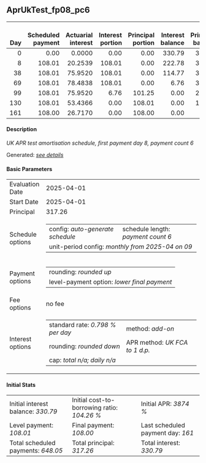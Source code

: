 <h2>AprUkTest_fp08_pc6</h2>
<table>
    <thead style="vertical-align: bottom;">
        <th style="text-align: right;">Day</th>
        <th style="text-align: right;">Scheduled payment</th>
        <th style="text-align: right;">Actuarial interest</th>
        <th style="text-align: right;">Interest portion</th>
        <th style="text-align: right;">Principal portion</th>
        <th style="text-align: right;">Interest balance</th>
        <th style="text-align: right;">Principal balance</th>
        <th style="text-align: right;">Total actuarial interest</th>
        <th style="text-align: right;">Total interest</th>
        <th style="text-align: right;">Total principal</th>
    </thead>
    <tr style="text-align: right;">
        <td class="ci00">0</td>
        <td class="ci01" style="white-space: nowrap;">0.00</td>
        <td class="ci02">0.0000</td>
        <td class="ci03">0.00</td>
        <td class="ci04">0.00</td>
        <td class="ci05">330.79</td>
        <td class="ci06">317.26</td>
        <td class="ci07">0.0000</td>
        <td class="ci08">0.00</td>
        <td class="ci09">0.00</td>
    </tr>
    <tr style="text-align: right;">
        <td class="ci00">8</td>
        <td class="ci01" style="white-space: nowrap;">108.01</td>
        <td class="ci02">20.2539</td>
        <td class="ci03">108.01</td>
        <td class="ci04">0.00</td>
        <td class="ci05">222.78</td>
        <td class="ci06">317.26</td>
        <td class="ci07">20.2539</td>
        <td class="ci08">108.01</td>
        <td class="ci09">0.00</td>
    </tr>
    <tr style="text-align: right;">
        <td class="ci00">38</td>
        <td class="ci01" style="white-space: nowrap;">108.01</td>
        <td class="ci02">75.9520</td>
        <td class="ci03">108.01</td>
        <td class="ci04">0.00</td>
        <td class="ci05">114.77</td>
        <td class="ci06">317.26</td>
        <td class="ci07">96.2059</td>
        <td class="ci08">216.02</td>
        <td class="ci09">0.00</td>
    </tr>
    <tr style="text-align: right;">
        <td class="ci00">69</td>
        <td class="ci01" style="white-space: nowrap;">108.01</td>
        <td class="ci02">78.4838</td>
        <td class="ci03">108.01</td>
        <td class="ci04">0.00</td>
        <td class="ci05">6.76</td>
        <td class="ci06">317.26</td>
        <td class="ci07">174.6897</td>
        <td class="ci08">324.03</td>
        <td class="ci09">0.00</td>
    </tr>
    <tr style="text-align: right;">
        <td class="ci00">99</td>
        <td class="ci01" style="white-space: nowrap;">108.01</td>
        <td class="ci02">75.9520</td>
        <td class="ci03">6.76</td>
        <td class="ci04">101.25</td>
        <td class="ci05">0.00</td>
        <td class="ci06">216.01</td>
        <td class="ci07">250.6417</td>
        <td class="ci08">330.79</td>
        <td class="ci09">101.25</td>
    </tr>
    <tr style="text-align: right;">
        <td class="ci00">130</td>
        <td class="ci01" style="white-space: nowrap;">108.01</td>
        <td class="ci02">53.4366</td>
        <td class="ci03">0.00</td>
        <td class="ci04">108.01</td>
        <td class="ci05">0.00</td>
        <td class="ci06">108.00</td>
        <td class="ci07">304.0783</td>
        <td class="ci08">330.79</td>
        <td class="ci09">209.26</td>
    </tr>
    <tr style="text-align: right;">
        <td class="ci00">161</td>
        <td class="ci01" style="white-space: nowrap;">108.00</td>
        <td class="ci02">26.7170</td>
        <td class="ci03">0.00</td>
        <td class="ci04">108.00</td>
        <td class="ci05">0.00</td>
        <td class="ci06">0.00</td>
        <td class="ci07">330.7953</td>
        <td class="ci08">330.79</td>
        <td class="ci09">317.26</td>
    </tr>
</table>
<h4>Description</h4>
<p><i>UK APR test amortisation schedule, first payment day 8, payment count 6</i></p>
<p>Generated: <i><a href="../GeneratedDate.md">see details</a></i></p>
<h4>Basic Parameters</h4>
<table>
    <tr>
        <td>Evaluation Date</td>
        <td>2025-04-01</td>
    </tr>
    <tr>
        <td>Start Date</td>
        <td>2025-04-01</td>
    </tr>
    <tr>
        <td>Principal</td>
        <td>317.26</td>
    </tr>
    <tr>
        <td>Schedule options</td>
        <td>
            <table>
                <tr>
                    <td>config: <i>auto-generate schedule</i></td>
                    <td>schedule length: <i><i>payment count</i> 6</i></td>
                </tr>
                <tr>
                    <td colspan="2" style="white-space: nowrap;">unit-period config: <i>monthly from 2025-04 on 09</i></td>
                </tr>
            </table>
        </td>
    </tr>
    <tr>
        <td>Payment options</td>
        <td>
            <table>
                <tr>
                    <td>rounding: <i>rounded up</i></td>
                </tr>
                <tr>
                    <td>level-payment option: <i>lower&nbsp;final&nbsp;payment</i></td>
                </tr>
            </table>
        </td>
    </tr>
    <tr>
        <td>Fee options</td>
        <td>no fee
        </td>
    </tr>
    <tr>
        <td>Interest options</td>
        <td>
            <table>
                <tr>
                    <td>standard rate: <i>0.798 % per day</i></td>
                    <td>method: <i>add-on</i></td>
                </tr>
                <tr>
                    <td>rounding: <i>rounded down</i></td>
                    <td>APR method: <i>UK FCA to 1 d.p.</i></td>
                </tr>
                <tr>
                    <td colspan="2">cap: <i>total <i>n/a</i>; daily <i>n/a</i></td>
                </tr>
            </table>
        </td>
    </tr>
</table>
<h4>Initial Stats</h4>
<table>
    <tr>
        <td>Initial interest balance: <i>330.79</i></td>
        <td>Initial cost-to-borrowing ratio: <i>104.26 %</i></td>
        <td>Initial APR: <i>3874 %</i></td>
    </tr>
    <tr>
        <td>Level payment: <i>108.01</i></td>
        <td>Final payment: <i>108.00</i></td>
        <td>Last scheduled payment day: <i>161</i></td>
    </tr>
    <tr>
        <td>Total scheduled payments: <i>648.05</i></td>
        <td>Total principal: <i>317.26</i></td>
        <td>Total interest: <i>330.79</i></td>
    </tr>
</table>